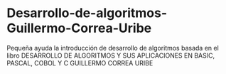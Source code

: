 # Desarrollo-de-algoritmos-Guillermo-Correa-Uribe
Pequeña ayuda la introducción de desarrollo de algoritmos basada en el libro DESARROLLO DE ALGORITMOS Y SUS APLICACIONES EN BASIC, PASCAL, COBOL Y C GUILLERMO CORREA URIBE 
